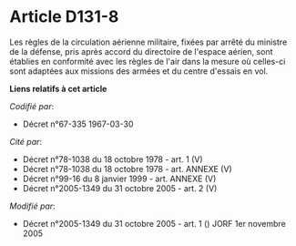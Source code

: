 # Article D131-8

Les règles de la circulation aérienne militaire, fixées par arrêté du ministre de la défense, pris après accord du directoire
de l'espace aérien, sont établies en conformité avec les règles de l'air dans la mesure où celles-ci sont adaptées aux
missions des armées et du centre d'essais en vol.

**Liens relatifs à cet article**

_Codifié par_:

  - Décret n°67-335 1967-03-30

_Cité par_:

  - Décret n°78-1038 du 18 octobre 1978 - art. 1 (V)
  - Décret n°78-1038 du 18 octobre 1978 - art. ANNEXE (V)
  - Décret n°99-16 du 8 janvier 1999 - art. ANNEXE (V)
  - Décret n°2005-1349 du 31 octobre 2005 - art. 2 (V)

_Modifié par_:

  - Décret n°2005-1349 du 31 octobre 2005 - art. 1 () JORF 1er novembre 2005
